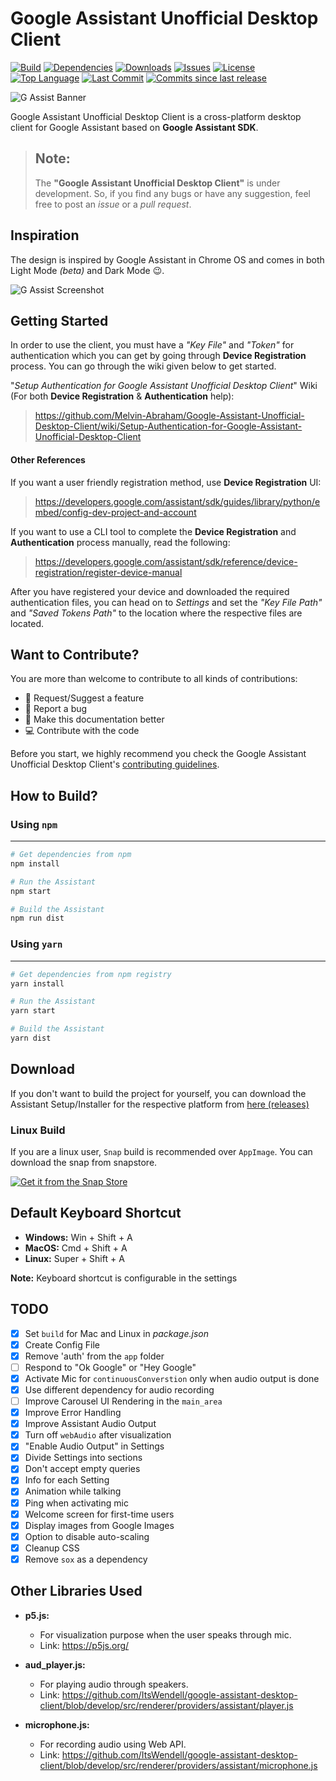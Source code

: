 # Google Assistant Unofficial Desktop Client

[![Build](https://img.shields.io/github/workflow/status/Melvin-Abraham/Google-Assistant-Unofficial-Desktop-Client/nodejs-ci?logo=github&style=for-the-badge)][build]
[![Dependencies](https://img.shields.io/david/Melvin-Abraham/Google-Assistant-Unofficial-Desktop-Client?style=for-the-badge&logo=node.js&logoColor=green)][dependencies]
[![Downloads](https://img.shields.io/github/downloads/Melvin-Abraham/Google-Assistant-Unofficial-Desktop-Client/total.svg?logo=github&style=for-the-badge)][downloads]
[![Issues](https://img.shields.io/github/issues/Melvin-Abraham/Google-Assistant-Unofficial-Desktop-Client.svg?logo=github&style=for-the-badge)][issues]
[![License](https://img.shields.io/github/license/Melvin-Abraham/Google-Assistant-Unofficial-Desktop-Client.svg?style=for-the-badge&color=blue)][license]
[![Top Language](https://img.shields.io/github/languages/top/Melvin-Abraham/Google-Assistant-Unofficial-Desktop-Client.svg?style=for-the-badge&color=yellow)][top-lang]
[![Last Commit](https://img.shields.io/github/last-commit/Melvin-Abraham/Google-Assistant-Unofficial-Desktop-Client.svg?style=for-the-badge)][commits]
[![Commits since last release](https://img.shields.io/github/commits-since/Melvin-Abraham/Google-Assistant-Unofficial-Desktop-Client/latest.svg?style=for-the-badge)][commits]

![G Assist Banner](images/Banner.png)

Google Assistant Unofficial Desktop Client is a cross-platform desktop client for Google Assistant based on **Google Assistant SDK**.

> Note:
> ---
>
> The **"Google Assistant Unofficial Desktop Client"** is under development. So, if you find any bugs or have any suggestion, feel free to post an _issue_ or a _pull request_.

## Inspiration

The design is inspired by Google Assistant in Chrome OS and comes in both Light Mode _(beta)_ and Dark Mode 😉.

![G Assist Screenshot](images/Assistant_light_dark.jpg)

## Getting Started

In order to use the client, you must have a _"Key File"_ and _"Token"_ for authentication which you can get by going through **Device Registration** process. You can go through the wiki given below to get started.

"*Setup Authentication for Google Assistant Unofficial Desktop Client*" Wiki (For both **Device Registration** & **Authentication** help):
> https://github.com/Melvin-Abraham/Google-Assistant-Unofficial-Desktop-Client/wiki/Setup-Authentication-for-Google-Assistant-Unofficial-Desktop-Client

#### Other References

If you want a user friendly registration method, use **Device Registration** UI:
> https://developers.google.com/assistant/sdk/guides/library/python/embed/config-dev-project-and-account

If you want to use a CLI tool to complete the **Device Registration** and **Authentication** process manually, read the following:
> https://developers.google.com/assistant/sdk/reference/device-registration/register-device-manual

After you have registered your device and downloaded the required authentication files, you can head on to _Settings_ and set the _"Key File Path"_ and _"Saved Tokens Path"_ to the location where the respective files are located.

## Want to Contribute?

You are more than welcome to contribute to all kinds of contributions:

* 🤔 Request/Suggest a feature
* 🐛 Report a bug
* 📖 Make this documentation better
* 💻 Contribute with the code

Before you start, we highly recommend you check the Google Assistant Unofficial Desktop Client's [contributing guidelines](./CONTRIBUTING.md).

## How to Build?

### Using `npm`
---------------

```bash
# Get dependencies from npm
npm install

# Run the Assistant
npm start

# Build the Assistant
npm run dist
```

### Using `yarn`
----------------

```bash
# Get dependencies from npm registry
yarn install

# Run the Assistant
yarn start

# Build the Assistant
yarn dist
```

## Download

If you don't want to build the project for yourself, you can download the Assistant Setup/Installer for the respective platform from [here (releases)](https://github.com/Melvin-Abraham/Google-Assistant-Unofficial-Desktop-Client/releases)

### Linux Build

If you are a linux user, `Snap` build is recommended over `AppImage`. You can download the snap from snapstore.

[![Get it from the Snap Store](https://snapcraft.io/static/images/badges/en/snap-store-black.svg)](https://snapcraft.io/g-assist)

## Default Keyboard Shortcut

* **Windows:** Win + Shift + A
* **MacOS:** Cmd + Shift + A
* **Linux:** Super + Shift + A

**Note:** Keyboard shortcut is configurable in the settings

## TODO

- [x] Set `build` for Mac and Linux in _package.json_
- [x] Create Config File
- [x] Remove 'auth' from the `app` folder
- [ ] Respond to "Ok Google" or "Hey Google"
- [x] Activate Mic for `continuousConverstion` only when audio output is done
- [x] Use different dependency for audio recording
- [ ] Improve Carousel UI Rendering in the `main_area`
- [x] Improve Error Handling
- [x] Improve Assistant Audio Output
- [x] Turn off `webAudio` after visualization
- [x] "Enable Audio Output" in Settings
- [x] Divide Settings into sections
- [x] Don't accept empty queries
- [x] Info for each Setting
- [x] Animation while talking
- [x] Ping when activating mic
- [x] Welcome screen for first-time users
- [x] Display images from Google Images
- [x] Option to disable auto-scaling
- [x] Cleanup CSS
- [x] Remove `sox` as a dependency

## Other Libraries Used

* **p5.js:**
  * For visualization purpose when the user speaks through mic.
  * Link: https://p5js.org/

* **aud_player.js:**
  * For playing audio through speakers.
  * Link: https://github.com/ItsWendell/google-assistant-desktop-client/blob/develop/src/renderer/providers/assistant/player.js

* **microphone.js:**
  * For recording audio using Web API.
  * Link: https://github.com/ItsWendell/google-assistant-desktop-client/blob/develop/src/renderer/providers/assistant/microphone.js

[downloads]: <https://github.com/Melvin-Abraham/Google-Assistant-Unofficial-Desktop-Client/releases>
[issues]: <https://github.com/Melvin-Abraham/Google-Assistant-Unofficial-Desktop-Client/issues>
[build]: <https://github.com/Melvin-Abraham/Google-Assistant-Unofficial-Desktop-Client/actions/workflows/main.yml>
[license]: <https://www.apache.org/licenses/LICENSE-2.0>
[commits]: <https://github.com/Melvin-Abraham/Google-Assistant-Unofficial-Desktop-Client/commits/master>
[top-lang]: <https://github.com/Melvin-Abraham/Google-Assistant-Unofficial-Desktop-Client>
[dependencies]: <https://github.com/Melvin-Abraham/Google-Assistant-Unofficial-Desktop-Client/blob/master/package.json>
